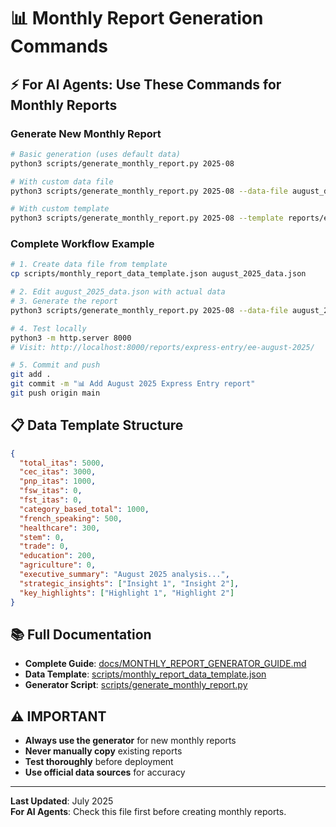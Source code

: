 # 📊 Monthly Report Generation Commands

## ⚡ **For AI Agents: Use These Commands for Monthly Reports**

### **Generate New Monthly Report**
```bash
# Basic generation (uses default data)
python3 scripts/generate_monthly_report.py 2025-08

# With custom data file
python3 scripts/generate_monthly_report.py 2025-08 --data-file august_data.json

# With custom template
python3 scripts/generate_monthly_report.py 2025-08 --template reports/express-entry/ee-july-2025/index.html
```

### **Complete Workflow Example**
```bash
# 1. Create data file from template
cp scripts/monthly_report_data_template.json august_2025_data.json

# 2. Edit august_2025_data.json with actual data
# 3. Generate the report
python3 scripts/generate_monthly_report.py 2025-08 --data-file august_2025_data.json

# 4. Test locally
python3 -m http.server 8000
# Visit: http://localhost:8000/reports/express-entry/ee-august-2025/

# 5. Commit and push
git add .
git commit -m "📊 Add August 2025 Express Entry report"
git push origin main
```

## 📋 **Data Template Structure**
```json
{
  "total_itas": 5000,
  "cec_itas": 3000,
  "pnp_itas": 1000,
  "fsw_itas": 0,
  "fst_itas": 0,
  "category_based_total": 1000,
  "french_speaking": 500,
  "healthcare": 300,
  "stem": 0,
  "trade": 0,
  "education": 200,
  "agriculture": 0,
  "executive_summary": "August 2025 analysis...",
  "strategic_insights": ["Insight 1", "Insight 2"],
  "key_highlights": ["Highlight 1", "Highlight 2"]
}
```

## 📚 **Full Documentation**
- **Complete Guide**: [docs/MONTHLY_REPORT_GENERATOR_GUIDE.md](docs/MONTHLY_REPORT_GENERATOR_GUIDE.md)
- **Data Template**: [scripts/monthly_report_data_template.json](scripts/monthly_report_data_template.json)
- **Generator Script**: [scripts/generate_monthly_report.py](scripts/generate_monthly_report.py)

## ⚠️ **IMPORTANT**
- **Always use the generator** for new monthly reports
- **Never manually copy** existing reports
- **Test thoroughly** before deployment
- **Use official data sources** for accuracy

---
**Last Updated**: July 2025  
**For AI Agents**: Check this file first before creating monthly reports. 